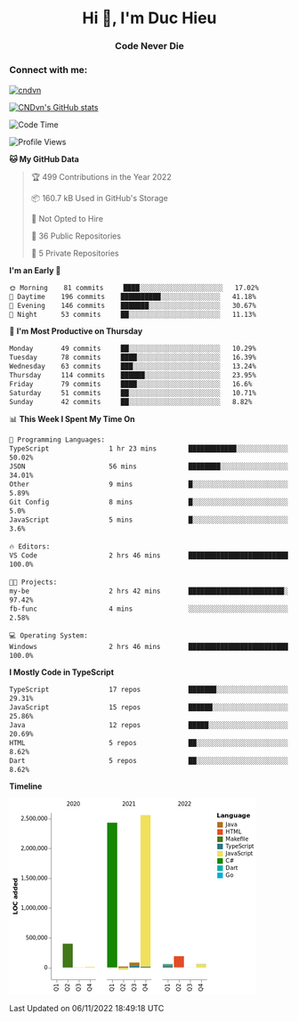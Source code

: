 <h1 align="center">Hi 👋, I'm Duc Hieu</h1>
<h3 align="center">Code Never Die</h3>

<h3 align="left">Connect with me:</h3>
<p align="left">
<a href="https://linkedin.com/in/cndvn" target="blank"><img align="center" src="https://img.shields.io/badge/LinkedIn-0077B5?style=for-the-badge&logo=linkedin&logoColor=white" alt="cndvn"/></a>
<!--
<a href="https://fb.com/cnd.duchieu" target="blank"><img align="center" src="https://img.shields.io/badge/Facebook-1877F2?style=for-the-badge&logo=facebook&logoColor=white" alt="cnd.duchieu"/></a>
 -->
</p>

[![CNDvn's GitHub stats](https://github-readme-stats.vercel.app/api?username=cndvn)](https://github.com/anuraghazra/github-readme-stats)

<!--START_SECTION:waka-->
![Code Time](http://img.shields.io/badge/Code%20Time-911%20hrs%209%20mins-blue)

![Profile Views](http://img.shields.io/badge/Profile%20Views-11-blue)

**🐱 My GitHub Data** 

> 🏆 499 Contributions in the Year 2022
 > 
> 📦 160.7 kB Used in GitHub's Storage 
 > 
> 🚫 Not Opted to Hire
 > 
> 📜 36 Public Repositories 
 > 
> 🔑 5 Private Repositories  
 > 
**I'm an Early 🐤** 

```text
🌞 Morning    81 commits     ████░░░░░░░░░░░░░░░░░░░░░   17.02% 
🌆 Daytime    196 commits    ██████████░░░░░░░░░░░░░░░   41.18% 
🌃 Evening    146 commits    ███████░░░░░░░░░░░░░░░░░░   30.67% 
🌙 Night      53 commits     ██░░░░░░░░░░░░░░░░░░░░░░░   11.13%

```
📅 **I'm Most Productive on Thursday** 

```text
Monday       49 commits     ██░░░░░░░░░░░░░░░░░░░░░░░   10.29% 
Tuesday      78 commits     ████░░░░░░░░░░░░░░░░░░░░░   16.39% 
Wednesday    63 commits     ███░░░░░░░░░░░░░░░░░░░░░░   13.24% 
Thursday     114 commits    ██████░░░░░░░░░░░░░░░░░░░   23.95% 
Friday       79 commits     ████░░░░░░░░░░░░░░░░░░░░░   16.6% 
Saturday     51 commits     ██░░░░░░░░░░░░░░░░░░░░░░░   10.71% 
Sunday       42 commits     ██░░░░░░░░░░░░░░░░░░░░░░░   8.82%

```


📊 **This Week I Spent My Time On** 

```text
💬 Programming Languages: 
TypeScript               1 hr 23 mins        ████████████░░░░░░░░░░░░░   50.02% 
JSON                     56 mins             ████████░░░░░░░░░░░░░░░░░   34.01% 
Other                    9 mins              █░░░░░░░░░░░░░░░░░░░░░░░░   5.89% 
Git Config               8 mins              █░░░░░░░░░░░░░░░░░░░░░░░░   5.0% 
JavaScript               5 mins              █░░░░░░░░░░░░░░░░░░░░░░░░   3.6%

🔥 Editors: 
VS Code                  2 hrs 46 mins       █████████████████████████   100.0%

🐱‍💻 Projects: 
my-be                    2 hrs 42 mins       ████████████████████████░   97.42% 
fb-func                  4 mins              ░░░░░░░░░░░░░░░░░░░░░░░░░   2.58%

💻 Operating System: 
Windows                  2 hrs 46 mins       █████████████████████████   100.0%

```

**I Mostly Code in TypeScript** 

```text
TypeScript               17 repos            ███████░░░░░░░░░░░░░░░░░░   29.31% 
JavaScript               15 repos            ██████░░░░░░░░░░░░░░░░░░░   25.86% 
Java                     12 repos            █████░░░░░░░░░░░░░░░░░░░░   20.69% 
HTML                     5 repos             ██░░░░░░░░░░░░░░░░░░░░░░░   8.62% 
Dart                     5 repos             ██░░░░░░░░░░░░░░░░░░░░░░░   8.62%

```


**Timeline**

![Chart not found](https://raw.githubusercontent.com/CNDvn/CNDvn/main/charts/bar_graph.png) 


 Last Updated on 06/11/2022 18:49:18 UTC
<!--END_SECTION:waka-->
